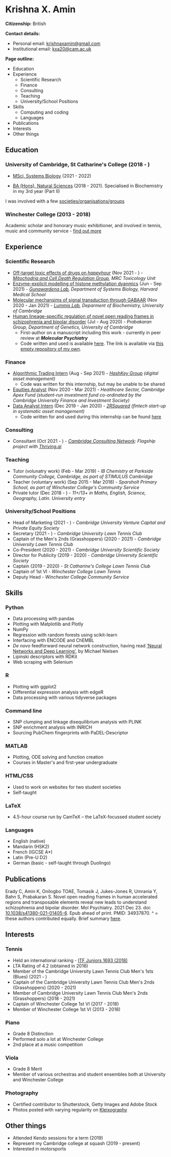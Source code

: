 # Krishna X. Amin
**Citizenship:** British

**Contact details:** 
* Personal email: krishnaxamin@gmail.com
* Institutional email: kxa20@cam.ac.uk

**Page outline:**
* Education
* Experience
  * Scientific Research
  * Finance
  * Consulting
  * Teaching
  * University/School Positions
* Skills
  * Computing and coding
  * Languages 
* Publications
* Interests
* Other things

## Education

### University of Cambridge, St Catharine's College (2018 - )
* [MSci, Systems Biology](https://krishnaxamin.github.io/uniofcambs/part3sysbio) (2021 - 2022)

* [BA (Hons), Natural Sciences](https://krishnaxamin.github.io/uniofcambs/ba-natsci) (2018 - 2021). Specialised in Biochemistry in my 3rd year (Part II)

I was involved with a few [societies/organisations/groups](https://krishnaxamin.github.io/uniofcambs/societies)

### Winchester College (2013 - 2018)
Academic scholar and honorary music exhibitioner, and involved in tennis, music and community service - [find out more](https://krishnaxamin.github.io/wincoll)

## Experience

### Scientific Research
* [Off-target toxic effects of drugs on _happyhour_](https://krishnaxamin.github.io/scientific_research/martins_partIII) (Nov 2021 - ) - _[Mitochodria and Cell Death Regulation Group](https://www.mrc-tox.cam.ac.uk/research/l-m-martins-programme), MRC Toxicology Unit_
* [Enzyme-explicit modelling of histone methylation dyanmics](https://krishnaxamin.github.io/scientific_research/gunawardena_2021) (Jun - Sep 2021) - _[Gunawardena Lab](https://vcp.med.harvard.edu/), Department of Systems Biology, Harvard Medical School_
* [Molecular mechansims of signal transduction through GABAAR](https://krishnaxamin.github.io/scientific_research/lummis_partII) (Nov 2020 - Jan 2021) - _[Lummis Lab](https://www.bioc.cam.ac.uk/research/lummis), Deparment of Biochemistry, University of Cambridge_
* [Human lineage-specific regulation of novel open reading frames in schizophrenia and bipolar disorder](https://krishnaxamin.github.io/scientific_research/prabakaran_2020) (Jul - Aug 2020) - _Prabakaran Group, Department of Genetics, University of Cambridge_
  * First-author on a manuscript including this work - currently in peer review at _**Molecular Psychiatry**_ 
  * Code written and used is available [here](https://github.com/PrabakaranGroup/norfs_in_neuropsychiatric_disorders/tree/master/norf_har_te_association "Published repository on the Group's GitHub"). The link is available via [this empty repository of my own](https://github.com/krishnaxamin/norfs_in_scz_bd "An empty repository with the link to the repository on the Group's GitHub"). 

### Finance 
* [Algorithmic Trading Intern](https://krishnaxamin.github.io/finance/hashkey_2021) (Aug - Sep 2021) - _[HashKey Group](https://www.hashkey.com/) (digital asset management)_ 
  * Code was written for this internship, but may be unable to be shared 
* [Equities Analyst](https://krishnaxamin.github.io/finance/apex_2020-21) (Nov 2020 - Mar 2021) - _Healthcare Sector, Cambridge Apex Fund (student-run investment fund co-ordinated by the Cambridge University Finance and Investment Society)_ 
* [Data Analyst Intern](https://krishnaxamin.github.io/finance/2RSquared_2019-20) (Dec 2019 - Jan 2020) - _[2RSquared](https://www.2rsq.com/) (fintech start-up in systematic asset management)_
  * Code written for and used during this internship can be found [here](https://github.com/krishnaxamin/repo_rate_web_scraping_cleaning)

### Consulting
* Consultant (Oct 2021 - ) - _[Cambridge Consulting Network](https://www.cambridgeconsultingnetwork.co/cambridge): Flagship project with [Thriving.ai](https://www.thriving.ai/)_ 

### Teaching
* Tutor (volunatry work) (Feb - Mar 2019) - _IB Chemistry at Parkside Community College, Cambridge, as part of STIMULUS Cambridge_
* Teacher (voluntary work) (Sep 2015 - Mar 2018) - _Sparsholt Primary School, as part of Winchester College's Community Service_ 
* Private tutor (Dec 2018 - ) - _11+/13+ in Maths, English, Science, Geography, Latin. University entry_

### University/School Positions
* Head of Marketing (2021 - ) - _Cambridge University Venture Capital and Private Equity Society_
* Secretary (2021 - ) - _Cambridge University Lawn Tennis Club_
* Captain of the Men's 2nds (Grasshoppers) (2020 - 2021) - _Cambridge University Lawn Tennis Club_ 
* Co-President (2020 - 2021) - _Cambridge University Scientific Society_
* Director for Publicity (2019 - 2020) - _Cambridge University Scientific Society_
* Captain (2019 - 2020) - _St Catharine's College Lawn Tennis Club_ 
* Captain of 1st VI - _Winchester College Lawn Tennis_
* Deputy Head - _Winchester College Community Service_

## Skills
### Python
* Data processing with pandas
* Plotting with Matplotlib and Plotly
* NumPy
* Regression with random forests using scikit-learn
* Interfacing with ENCODE and ChEMBL
* _De novo_ feedforward neural network construction, having read ['Neural Networks and Deep Learning'](http://neuralnetworksanddeeplearning.com/index.html), by Michael Nielsen
* Lipinski descriptors with RDKit 
* Web scraping with Selenium

### R 
* Plotting with ggplot2
* Differential expression analysis with edgeR
* Data processing with various tidyverse packages

### Command line
* SNP clumping and linkage disequilibrium analysis with PLINK
* SNP enrichment analysis with INRICH
* Sourcing PubChem fingerprints with PaDEL-Descriptor

### MATLAB
* Plotting, ODE solving and function creation
* Courses in Master's and first-year undergraduate

### HTML/CSS
* Used to work on websites for two student societies
* Self-taught

### LaTeX
* 4.5-hour course run by CamTeX – the LaTeX-focussed student society 

### Languages
* English (native)
* Mandarin (HSK2)
* French (IGCSE A*)
* Latin (Pre-U D2)
* German (basic - self-taught through Duolingo)

## Publications
Erady C, Amin K, Onilogbo TOAE, Tomasik J, Jukes-Jones R, Umrania Y, Bahn S, Prabakaran S. Novel open reading frames in human accelerated regions and transposable elements reveal new leads to understand schizophrenia and bipolar disorder. Mol Psychiatry. 2021 Dec 23. doi: [10.1038/s41380-021-01405-6](https://doi.org/10.1038/s41380-021-01405-6). Epub ahead of print. PMID: 34937870. ^ = these authors contributed equally. Brief summary [here](https://krishnaxamin.github.io/publications).

## Interests

### Tennis
* Held an international ranking - [ITF Juniors 1693 (2018)](https://www.itftennis.com/en/players/krishna-amin/800532113/gbr/jt/s/overview/)
* LTA Rating of 4.2 (obtained in 2016)
* Member of the Cambridge University Lawn Tennis Club Men's 1sts (Blues) (2021 - )
* Captain of the Cambridge University Lawn Tennis Club Men's 2nds (Grasshoppers) (2020 - 2021)
* Member of Cambridge University Lawn Tennis Club Men's 2nds (Grasshoppers) (2018 - 2021)
* Captain of Winchester College 1st VI (2017 - 2018)
* Member of Winchester College 1st VI (2013 - 2018)

### Piano
* Grade 8 Distinction
* Performed solo a lot at Winchester College
* 2nd place at a music competition 

### Viola
* Grade 8 Merit
* Member of various orchestras and student ensembles both at University and Winchester College

### Photography 
* Certified contributor to Shutterstock, Getty Images and Adobe Stock
* Photos posted with varying regularity on [Kleixography](https://www.instagram.com/kleixography/)

## Other things
* Attended Kendo sessions for a term (2019)
* Represent my Cambridge college at squash (2019 - present)
* Interested in motorsports


